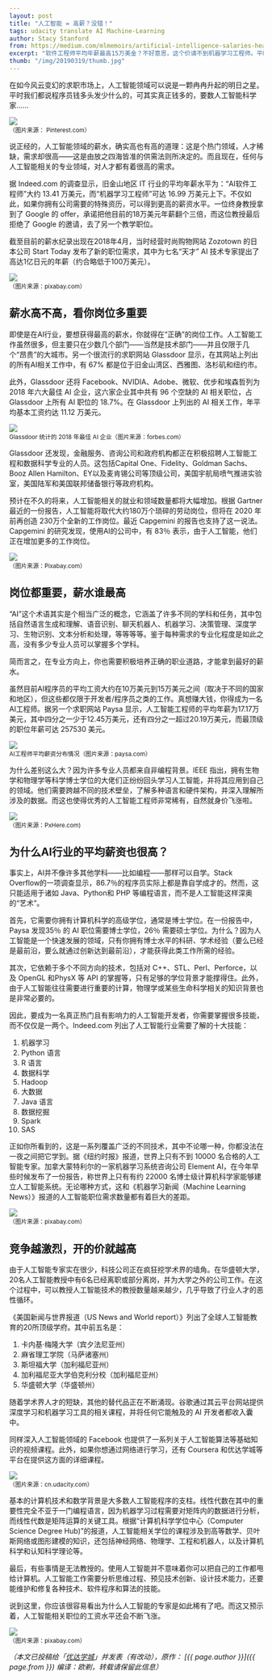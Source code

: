 ```yaml
---
layout: post
title: "人工智能 = 高薪？没错！"
tags: udacity translate AI Machine-Learning
author: Stacy Stanford
from: https://medium.com/mlmemoirs/artificial-intelligence-salaries-heading-skyward-e41b2a7bba7d
excerpt: "软件工程师平均年薪最高15万美金？不好意思，这个价请不到机器学习工程师。平时我们都说程序员钱多头发少什么的，可其实真正钱多的，要数人工智能科学家……"
thumb: "/img/20190319/thumb.jpg"
---
```

在如今风云变幻的求职市场上，人工智能领域可以说是一颗冉冉升起的明日之星。平时我们都说程序员钱多头发少什么的，可其实真正钱多的，要数人工智能科学家……

<img src="/img/20190319/001.jpg" /><br><small>
（图片来源： Pinterest.com）</small>

说正经的，人工智能领域的薪水，确实高也有高的道理：这是个热门领域，人才稀缺，需求却很高——这是由放之四海皆准的供需法则所决定的。而且现在，任何与人工智能相关的专业领域，对人才都有着很高的需求。

据 Indeed.com 的调查显示，旧金山地区 IT 行业的平均年薪水平为：“AI软件工程师”大约 13.41 万美元，而“机器学习工程师”可达 16.99 万美元上下。不仅如此，如果你拥有公司需要的特殊资历，可以得到更高的薪资水平。一位终身教授拿到了 Google 的 offer，承诺把他目前的18万美元年薪翻个三倍，而这位教授最后拒绝了 Google 的邀请，去了另一个教学职位。

截至目前的薪水纪录出现在2018年4月，当时经营时尚购物网站 Zozotown 的日本公司 Start Today 发布了新的职位需求，其中为七名“天才” AI 技术专家提出了高达1亿日元的年薪（约合略低于100万美元）。

<img src="/img/20190319/002.jpg" /><br><small>
（图片来源：pixabay.com）</small>

## 薪水高不高，看你岗位多重要

即使是在AI行业，要想获得最高的薪水，你就得在“正确”的岗位工作。人工智能工作虽然很多，但主要只在少数几个部门——当然是技术部门——并且仅限于几个“昂贵”的大城市。另一个很流行的求职网站 Glassdoor 显示，在其网站上列出的所有AI相关工作中，有 67% 都是位于旧金山湾区、西雅图、洛杉矶和纽约市。

此外，Glassdoor 还将 Facebook、NVIDIA、Adobe、微软、优步和埃森哲列为 2018 年六大最佳 AI 企业，这六家企业其中共有 96 个空缺的 AI 相关职位，占 Glassdoor 上所有 AI 职位的 18.7%。在 Glassdoor 上列出的 AI 相关工作，年平均基本工资约达 11.12 万美元。

<img src="/img/20190319/003.jpg" /><br><small>
Glassdoor 统计的 2018 年最佳 AI 企业（图片来源：forbes.com）</small>

Glassdoor 还发现，金融服务、咨询公司和政府机构都正在积极招聘人工智能工程和数据科学专业的人员。这包括Capital One、Fidelity、Goldman Sachs、Booz Allen Hamilton、EY以及麦肯锡公司等顶级公司，美国宇航局喷气推进实验室，美国陆军和美国联邦储备银行等政府机构。

预计在不久的将来，人工智能相关的就业和领域数量都将大幅增加。根据 Gartner 最近的一份报告，人工智能将取代大约180万个琐碎的劳动岗位，但将在 2020 年前再创造 230万个全新的工作岗位。最近 Capgemini 的报告也支持了这一说法。 Capgemini 的研究发现，使用AI的公司中，有 83％ 表示，由于人工智能，他们正在增加更多的工作岗位。

<img src="/img/20190319/004.jpg" /><br><small>
（图片来源：Pixabay.com）</small>

## 岗位都重要，薪水谁最高

“AI”这个术语其实是个相当广泛的概念，它涵盖了许多不同的学科和任务，其中包括自然语言生成和理解、语音识别、聊天机器人、机器学习、决策管理、深度学习、生物识别、文本分析和处理，等等等等。鉴于每种需求的专业化程度是如此之高，没有多少专业人员可以掌握多个学科。

简而言之，在专业方向上，你也需要积极培养正确的职业道路，才能拿到最好的薪水。

虽然目前AI程序员的平均工资大约在10万美元到15万美元之间（取决于不同的国家和地区），但这些都仅限于开发者/程序员之类的工作。真想赚大钱，你得成为一名AI工程师。据另一个求职网站 Paysa 显示，人工智能工程师的平均年薪为17.17万美元，其中四分之一少于12.45万美元，还有四分之一超过20.19万美元，而最顶级的职位年薪可达 <span class="hl">257530 美元</span>。

<img src="/img/20190319/005.png" /><br><small>
AI工程师平均薪资分布情况（图片来源：paysa.com）</small>

为什么差别这么大？因为许多专业人员都来自非编程背景。IEEE 指出，拥有生物学和物理学等科学博士学位的大佬们正纷纷回头学习人工智能，并将其应用到自己的领域。他们需要跨越不同的技术壁垒，了解多种语言和硬件架构，并深入理解所涉及的数据。而这也使得优秀的人工智能工程师非常稀有，自然就身价飞涨啦。

<img src="/img/20190319/006.jpg" /><br><small>
（图片来源：PxHere.com)</small>

## 为什么AI行业的平均薪资也很高？

事实上，AI并不像许多其他学科——比如编程——那样可以自学。Stack Overflow的一项调查显示，86.7％的程序员实际上都是靠自学成才的。然而，这只能适用于诸如 Java、Python和 PHP 等编程语言，而不是人工智能这样深奥的“艺术”。

首先，它需要你拥有计算机科学的高级学位，通常是博士学位。在一份报告中，Paysa 发现35％ 的 AI 职位需要博士学位，26％ 需要硕士学位。为什么？因为人工智能是一个快速发展的领域，只有你拥有博士水平的科研、学术经验（要么已经是最前沿，要么就通过创新达到最前沿），才能获得此类工作所需的经验。

其次，它依赖于多个不同方向的技术，包括对 C++、STL、Perl、Perforce，以及 OpenGL 和PhysX 等 API 的掌握等，只有足够的学位背景才能撑得住。此外，由于人工智能往往需要进行重要的计算，物理学或某些生命科学相关的知识背景也是非常必要的。

因此，要成为一名真正热门且有影响力的人工智能开发者，你需要掌握很多技能，而不仅仅是一两个。Indeed.com 列出了人工智能行业需要了解的十大技能：

1. 机器学习
2. Python 语言
3. R 语言
4. 数据科学
5. Hadoop
6. 大数据
7. Java 语言
8. 数据挖掘
9. Spark
10. SAS

正如你所看到的，这是一系列覆盖广泛的不同技术，其中不论哪一种，你都没法在一夜之间把它学到。据《纽约时报》报道，世界上只有不到 10000 名合格的人工智能专家。加拿大蒙特利尔的一家机器学习系统咨询公司 Element AI，在今年早些时候发布了一份报告，称世界上只有有约 22000 名博士级计算机科学家能够建立人工智能系统。无论哪种方式，这和《机器学习新闻（Machine Learning News）》报道的人工智能职位需求数量都有着巨大的差距。

<img src="/img/20190319/007.jpg" /><br><small>
（图片来源：pixabay.com）</small>

## 竞争越激烈，开的价就越高

由于人工智能专家实在很少，科技公司正在疯狂挖学术界的墙角。在华盛顿大学，20名人工智能教授中有6名已经离职或部分离岗，并为大学之外的公司工作。在这个过程中，可以教授人工智能技术的教授数量越来越少，几乎导致了行业人才的恶性循环。

《美国新闻与世界报道（US News and World report）》列出了全球人工智能教育的20所顶级学府。其中前五名是：

1. 卡内基·梅隆大学（宾夕法尼亚州）
2. 麻省理工学院（马萨诸塞州）
3. 斯坦福大学（加利福尼亚州）
4. 加利福尼亚大学伯克利分校（加利福尼亚州）
5. 华盛顿大学（华盛顿州）

随着学术界人才的短缺，其他的替代品正在不断涌现。谷歌通过其云平台网站提供深度学习和机器学习工具的相关课程，并将任何它能触及的 AI 开发者都收入囊中。

同样深入人工智能领域的 Facebook 也提供了一系列关于人工智能算法等基础知识的视频课程。此外，如果你想通过网络进行学习，还有 Coursera 和优达学城等平台在提供这方面的详细课程。

<img src="/img/20190319/008.png" /><br><small>
（图片来源：cn.udacity.com）</small>

基本的计算机技术和数学背景是大多数人工智能程序的支柱。线性代数在其中的重要性完全不亚于一门编程语言，因为机器学习过程需要对矩阵内的数据进行分析，而线性代数是矩阵运算的关键工具。根据“计算机科学学位中心（Computer Science Degree Hub)”的报道，人工智能相关学位的课程涉及到高等数学、贝叶斯网络或图形建模的知识，还包括神经网络、物理学、工程和机器人，以及计算机科学和认知科学理论等。

最后，有些事情是无法教授的。<span class="hl">使用人工智能并不意味着你可以把自己的工作都甩给计算机</span>。人工智能工作需要分析思维过程、预见技术创新、设计技术能力，还要能维护和修复各种技术、软件程序和算法的技能。

说到这里，你应该很容易看出为什么人工智能的专家是如此稀有了吧。而这又预示着，人工智能相关职位的工资水平还会不断飞涨。

<img src="/img/20190319/009.jpg" /><br><small>
（图片来源：pixabay.com）</small>

_（本文已投稿给「[优达学城](https://cn.udacity.com)」并发表（有改动），原作： [{{ page.author }}]({{ page.from }}) 编译：欧剃，转载请保留此信息）_
